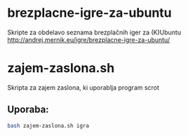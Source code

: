 # brezplacne-igre-za-ubuntu
Skripte za obdelavo seznama brezplačnih iger za (K)Ubuntu
http://andrej.mernik.eu/igre/brezplacne-igre-za-ubuntu/

# zajem-zaslona.sh
Skripta za zajem zaslona, ki uporablja program scrot

## Uporaba:
```bash
bash zajem-zaslona.sh igra
```